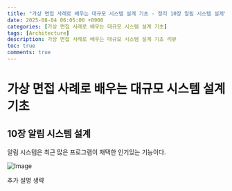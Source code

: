 ```yaml
---
title: "가상 면접 사례로 배우는 대규모 시스템 설계 기초 - 정리 10장 알림 시스템 설계"
date: 2025-08-04 06:05:00 +0900
categories: [가상 면접 사례로 배우는 대규모 시스템 설계 기초]
tags: [Architecture]
description: 가상 면접 사례로 배우는 대규모 시스템 설계 기초 리뷰
toc: true
comments: true
---
```


# 가상 면접 사례로 배우는 대규모 시스템 설계 기초 

## 10장 알림 시스템 설계

알림 시스템은 최근 많은 프로그램이 채택한 인기있는 기능이다. 

![Image](https://prod-files-secure.s3.us-west-2.amazonaws.com/e6db513d-ec54-40ff-aa74-2487b0bcfe15/8f0fe03a-ca43-4be3-8223-fccb91f07909/Untitled.png?X-Amz-Algorithm=AWS4-HMAC-SHA256&X-Amz-Content-Sha256=UNSIGNED-PAYLOAD&X-Amz-Credential=ASIAZI2LB466Q7PMYS3M%2F20250805%2Fus-west-2%2Fs3%2Faws4_request&X-Amz-Date=20250805T002650Z&X-Amz-Expires=3600&X-Amz-Security-Token=IQoJb3JpZ2luX2VjEBcaCXVzLXdlc3QtMiJHMEUCICcVk1dmbdnNfJ8OobgcGTUaTyKw6Y4036tZBjG9%2BcqXAiEAvN9SR3W9Zxk9xTkRa9D5NzWwBrlSjvA5R0WfZbmvRkUq%2FwMIUBAAGgw2Mzc0MjMxODM4MDUiDGndN78F5v7Vb3LDVCrcA04nuHL%2Fz%2FsRh%2B5AUkumpT8FOoC17J4ggswBH9H%2BvxLXxWlszBWezYlbCCdoB2SwtI%2FyyvVqhg0U2g1%2F%2Bq2HCuWeAX500EY2pzK%2BZfVf08a9uFJIh6aS09IEil7e3ZvAe7IntX7jvIzr07HUHwzFYnLHQXVFgkUKFZNd9PS%2B9WDpQP6tgC9iL5WUcOuXBMEkgY8WuZeSiosmHFu%2FYwAx0mZRBw5KLDrLcdKY9284J1U0d41oFw8VKEW1EpnG8kJMZZeZ20BFicve0YudZ3GIKIsLL%2B2eq9R3CjoeJiX5qOnmxt8ZWvdEx5ZGlsB9z3yyW4lJIF5RD8Q4K0Y4d2IO24Cnn3qbSNvPSAR6GX5VzxYMXfDcAQmsDC6%2Bk8dqel1gvQOThwys2iPnEekzpX523%2FT2LR4wXosiLwm7UYhWkU3whTpsigJ3Z%2F6q9LON0qB4LXl9dItpY2b5E1T%2B0a1CAiM7zKEXRp%2FUwrkwu%2B06%2BmxfPqkZyuOqBx4c9DqRcofwKJoG33lZMBoudR4mkWVrwtk9v0wD%2Fy1mHqQlfqLJSgsSoyIeYXuOSAxATz7aqeIKcp7%2FUlvms6BBp516jhxbzS2tQfj9wpX2B7SBhVCJEk4Xg01CdU%2Fa0FlWm2uaMLD0xMQGOqUBIIckEGwX7%2FH6guniHdSblokllvqrTARHxHHYoSos0DhN952HU0vZjT3MdsolIxzhvCxBULQVimIfh4a%2BIASTkYvkg%2Fjr2N3dLlXdUybVq4rBQMRIc7vp7bU8bOv6M%2FbXrqrAQoqjyNzpg%2B3meXcaFxAEcLm32XipBo44hL%2BCTuAnuruyQbfPSk6FlDQD7l87qUl8TlBgoTgdBqjYBRE8GwaKtzlD&X-Amz-Signature=923af49bb0e38e40543ba589540fd6ede12ce240d69c3a5320070b27c5646035&X-Amz-SignedHeaders=host&x-amz-checksum-mode=ENABLED&x-id=GetObject)

추가 설명 생략


